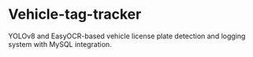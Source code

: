 # Vehicle-tag-tracker
YOLOv8 and EasyOCR-based vehicle license plate detection and logging system with MySQL integration.

